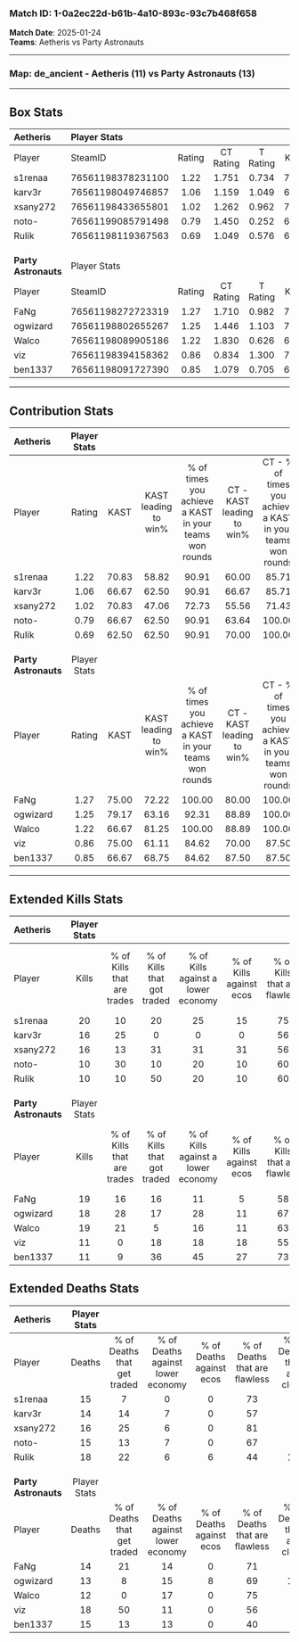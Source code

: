 ### Match ID: 1-0a2ec22d-b61b-4a10-893c-93c7b468f658  
**Match Date**: 2025-01-24  
**Teams**: Aetheris vs Party Astronauts  

---  

### **Map**: de_ancient - Aetheris (11) vs Party Astronauts (13)  
---  

## Box Stats  

| **Aetheris**         | Player Stats      |        |           |          |       |      |       |         |        |      |     |
| :- | :- | :-: | :-: | :-: | :-: | :-: | :-: | :-: | :-: | :-: | :-: |
| Player               | SteamID           | Rating | CT Rating | T Rating | KAST  | ADR  | Kills | Assists | Deaths | K/D  | HS% |
| s1renaa              | 76561198378231100 |  1.22  |   1.751   |  0.734   | 70.83 | 79.6 |  20   |    0    |   15   | 1.33 | 40  |
| karv3r               | 76561198049746857 |  1.06  |   1.159   |  1.049   | 66.67 | 70.3 |  16   |    5    |   14   | 1.14 | 75  |
| xsany272             | 76561198433655801 |  1.02  |   1.262   |  0.962   | 70.83 | 64.3 |  16   |    4    |   16   | 1.00 | 43  |
| noto-                | 76561199085791498 |  0.79  |   1.450   |  0.252   | 66.67 | 58.9 |  10   |    7    |   15   | 0.67 | 50  |
| RuIik                | 76561198119367563 |  0.69  |   1.049   |  0.576   | 62.50 | 60.3 |  10   |    4    |   18   | 0.56 | 50  |
|                      |                   |        |           |          |       |      |       |         |        |      |     |
|                      |                   |        |           |          |       |      |       |         |        |      |     |
|                      |                   |        |           |          |       |      |       |         |        |      |     |
| **Party Astronauts** | Player Stats      |        |           |          |       |      |       |         |        |      |     |
| Player               | SteamID           | Rating | CT Rating | T Rating | KAST  | ADR  | Kills | Assists | Deaths | K/D  | HS% |
| FaNg                 | 76561198272723319 |  1.27  |   1.710   |  0.982   | 75.00 | 80.3 |  19   |    7    |   14   | 1.36 | 78  |
| ogwizard             | 76561198802655267 |  1.25  |   1.446   |  1.103   | 79.17 | 74.3 |  18   |    2    |   13   | 1.38 | 33  |
| Walco                | 76561198089905186 |  1.22  |   1.830   |  0.626   | 66.67 | 73.6 |  19   |    5    |   12   | 1.58 | 42  |
| viz                  | 76561198394158362 |  0.86  |   0.834   |  1.300   | 75.00 | 73.0 |  11   |    6    |   18   | 0.61 | 54  |
| ben1337              | 76561198091727390 |  0.85  |   1.079   |  0.705   | 66.67 | 64.7 |  11   |    7    |   15   | 0.73 | 45  |
---  

## Contribution Stats  

| **Aetheris**         | Player Stats |       |                      |                                                        |                           |                                                             |                          |                                                            |
| :- | :-: | :-: | :-: | :-: | :-: | :-: | :-: | :-: |
| Player               |    Rating    | KAST  | KAST leading to win% | % of times you achieve a KAST in your teams won rounds | CT - KAST leading to win% | CT - % of times you achieve a KAST in your teams won rounds | T - KAST leading to win% | T - % of times you achieve a KAST in your teams won rounds |
| s1renaa              |     1.22     | 70.83 |        58.82         |                         90.91                          |           60.00           |                            85.71                            |          57.14           |                           100.00                           |
| karv3r               |     1.06     | 66.67 |        62.50         |                         90.91                          |           66.67           |                            85.71                            |          57.14           |                           100.00                           |
| xsany272             |     1.02     | 70.83 |        47.06         |                         72.73                          |           55.56           |                            71.43                            |          37.50           |                           75.00                            |
| noto-                |     0.79     | 66.67 |        62.50         |                         90.91                          |           63.64           |                           100.00                            |          60.00           |                           75.00                            |
| RuIik                |     0.69     | 62.50 |        62.50         |                         90.91                          |           70.00           |                           100.00                            |          50.00           |                           75.00                            |
|                      |              |       |                      |                                                        |                           |                                                             |                          |                                                            |
|                      |              |       |                      |                                                        |                           |                                                             |                          |                                                            |
|                      |              |       |                      |                                                        |                           |                                                             |                          |                                                            |
| **Party Astronauts** | Player Stats |       |                      |                                                        |                           |                                                             |                          |                                                            |
| Player               |    Rating    | KAST  | KAST leading to win% | % of times you achieve a KAST in your teams won rounds | CT - KAST leading to win% | CT - % of times you achieve a KAST in your teams won rounds | T - KAST leading to win% | T - % of times you achieve a KAST in your teams won rounds |
| FaNg                 |     1.27     | 75.00 |        72.22         |                         100.00                         |           80.00           |                           100.00                            |          62.50           |                           100.00                           |
| ogwizard             |     1.25     | 79.17 |        63.16         |                         92.31                          |           88.89           |                           100.00                            |          40.00           |                           80.00                            |
| Walco                |     1.22     | 66.67 |        81.25         |                         100.00                         |           88.89           |                           100.00                            |          71.43           |                           100.00                           |
| viz                  |     0.86     | 75.00 |        61.11         |                         84.62                          |           70.00           |                            87.50                            |          50.00           |                           80.00                            |
| ben1337              |     0.85     | 66.67 |        68.75         |                         84.62                          |           87.50           |                            87.50                            |          50.00           |                           80.00                            |
---  

## Extended Kills Stats  

| **Aetheris**         | Player Stats |                            |                            |                                    |                         |                              |                                 |                                       |                    |           |
| :- | :-: | :-: | :-: | :-: | :-: | :-: | :-: | :-: | :-: | :-: |
| Player               |    Kills     | % of Kills that are trades | % of Kills that got traded | % of Kills against a lower economy | % of Kills against ecos | % of Kills that are flawless | % of Kills that are close duels | % of Kills that are assisted by flash | Pistol Round Kills | AWP Kills |
| s1renaa              |      20      |             10             |             20             |                 25                 |           15            |              75              |                5                |                   5                   |         11         |     3     |
| karv3r               |      16      |             25             |             0              |                 0                  |            0            |              56              |                6                |                   0                   |         0          |     3     |
| xsany272             |      16      |             13             |             31             |                 31                 |           31            |              56              |                0                |                   0                   |         0          |     1     |
| noto-                |      10      |             30             |             10             |                 20                 |           10            |              60              |               20                |                  10                   |         0          |     0     |
| RuIik                |      10      |             10             |             50             |                 20                 |           10            |              60              |               10                |                  10                   |         0          |     0     |
|                      |              |                            |                            |                                    |                         |                              |                                 |                                       |                    |           |
|                      |              |                            |                            |                                    |                         |                              |                                 |                                       |                    |           |
|                      |              |                            |                            |                                    |                         |                              |                                 |                                       |                    |           |
| **Party Astronauts** | Player Stats |                            |                            |                                    |                         |                              |                                 |                                       |                    |           |
| Player               |    Kills     | % of Kills that are trades | % of Kills that got traded | % of Kills against a lower economy | % of Kills against ecos | % of Kills that are flawless | % of Kills that are close duels | % of Kills that are assisted by flash | Pistol Round Kills | AWP Kills |
| FaNg                 |      19      |             16             |             16             |                 11                 |            5            |              58              |               11                |                   5                   |         0          |     1     |
| ogwizard             |      18      |             28             |             17             |                 28                 |           11            |              67              |                0                |                   0                   |         9          |     1     |
| Walco                |      19      |             21             |             5              |                 16                 |           11            |              63              |               11                |                   5                   |         0          |     3     |
| viz                  |      11      |             0              |             18             |                 18                 |           18            |              55              |                0                |                  18                   |         0          |     0     |
| ben1337              |      11      |             9              |             36             |                 45                 |           27            |              73              |                0                |                   0                   |         0          |     1     |
## Extended Deaths Stats  

| **Aetheris**         | Player Stats |                             |                                   |                          |                               |                            |                           |               |
| :- | :-: | :-: | :-: | :-: | :-: | :-: | :-: | :-: |
| Player               |    Deaths    | % of Deaths that get traded | % of Deaths against lower economy | % of Deaths against ecos | % of Deaths that are flawless | % of Deaths that are close | % of Deaths while blinded | Deaths to AWP |
| s1renaa              |      15      |              7              |                 0                 |            0             |              73               |             0              |             7             |       3       |
| karv3r               |      14      |             14              |                 7                 |            0             |              57               |             7              |             0             |       2       |
| xsany272             |      16      |             25              |                 6                 |            0             |              81               |             0              |             6             |       2       |
| noto-                |      15      |             13              |                 7                 |            0             |              67               |             0              |             7             |       0       |
| RuIik                |      18      |             22              |                 6                 |            6             |              44               |             17             |             6             |       2       |
|                      |              |                             |                                   |                          |                               |                            |                           |               |
|                      |              |                             |                                   |                          |                               |                            |                           |               |
|                      |              |                             |                                   |                          |                               |                            |                           |               |
| **Party Astronauts** | Player Stats |                             |                                   |                          |                               |                            |                           |               |
| Player               |    Deaths    | % of Deaths that get traded | % of Deaths against lower economy | % of Deaths against ecos | % of Deaths that are flawless | % of Deaths that are close | % of Deaths while blinded | Deaths to AWP |
| FaNg                 |      14      |             21              |                14                 |            0             |              71               |             7              |             0             |       3       |
| ogwizard             |      13      |              8              |                15                 |            8             |              69               |             15             |             0             |       1       |
| Walco                |      12      |              0              |                17                 |            0             |              75               |             0              |             8             |       6       |
| viz                  |      18      |             50              |                11                 |            0             |              56               |             6              |            11             |       0       |
| ben1337              |      15      |             13              |                13                 |            0             |              40               |             7              |             0             |       1       |
